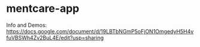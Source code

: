 # mentcare-app
Info and Demos: https://docs.google.com/document/d/19LBTbNGmP5oFjON1OmgedyH5H4vfuVBSWh4Zv2BuL4E/edit?usp=sharing
